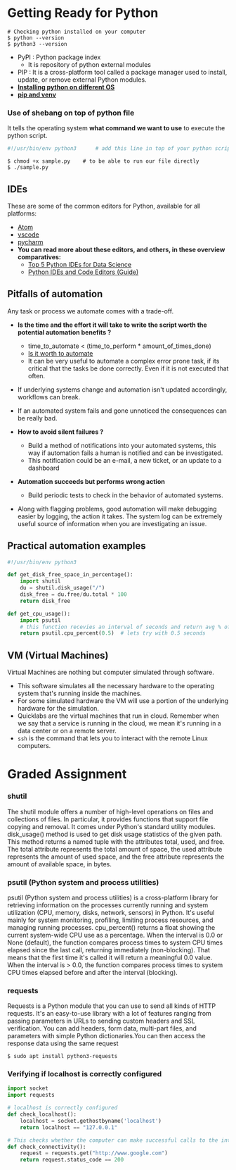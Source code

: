 # Getting Ready for Python
```shell
# Checking python installed on your computer
$ python --version
$ python3 --version
````
- PyPI : Python package index 
    - It is repository of python external modules
- PIP : It is a cross-platform tool called a package manager used to install, update, or remove external Python modules.
- **[Installing python on different OS](https://realpython.com/installing-python/)**
- **[pip and venv](https://packaging.python.org/en/latest/guides/installing-using-pip-and-virtual-environments/)**

### **Use of shebang on top of python file**
It tells the operating system **what command we want to use** to execute the python script.
```python
#!/usr/bin/env python3      # add this line in top of your python script
```
```shell
$ chmod +x sample.py    # to be able to run our file directly
$ ./sample.py
```
## **IDEs**
These are some of the common editors for Python, available for all platforms:
- [Atom](https://atom.io/)
- [vscode](https://code.visualstudio.com/)
- [pycharm](https://www.jetbrains.com/pycharm/)
- **You can read more about these editors, and others, in these overview comparatives:**
    - [Top 5 Python IDEs for Data Science](https://www.datacamp.com/tutorial/data-science-python-ide)
    - [Python IDEs and Code Editors (Guide)](https://realpython.com/python-ides-code-editors-guide/)

## Pitfalls of automation
Any task or process we automate comes with a trade-off.
- **Is the time and the effort it will take to write the script worth the potential automation benefits ?**
    - time_to_automate < (time_to_perform * amount_of_times_done)
    - [Is it worth to automate](https://xkcd.com/1205/)
    - It can be very useful to automate a complex error prone task, if its critical that the tasks be done correctly. Even if it is not executed that often.

- If underlying systems change and automation isn't updated accordingly, workflows can break.
- If an automated system fails and gone unnoticed the consequences can be really bad.
- **How to avoid silent failures ?**
    - Build a method of notifications into your automated systems, this way if automation fails a human is notified and can be investigated.
    - This notification could be an e-mail, a new ticket, or an update to a dashboard
- **Automation succeeds but performs wrong action**
    - Build periodic tests to check in the behavior of automated systems.

- Along with flagging problems, good automation will make debugging easier by logging, the action it takes. The system log can be extremely useful source of information when you are investigating an issue.

## Practical automation examples
```python
#!/usr/bin/env python3

def get_disk_free_space_in_percentage():
    import shutil
    du = shutil.disk_usage("/")
    disk_free = du.free/du.total * 100
    return disk_free

def get_cpu_usage():
    import psutil
    # this function recevies an interval of seconds and return avg % of usage in that interval
    return psutil.cpu_percent(0.5)  # lets try with 0.5 seconds
```

## VM (Virtual Machines)
Virtual Machines are nothing but computer simulated through software.
- This software simulates all the necessary hardware to the operating system that's running inside the machines.
- For some simulated hardware the VM will use a portion of the underlying hardware for the simulation.
- Quicklabs are the virtual machines that run in cloud. Remember when we say that a service is running in the cloud, we mean it's running in a data center or on a remote server.
- `ssh` is the command that lets you to interact with the remote Linux computers.

# Graded Assignment

### **shutil**
The shutil module offers a number of high-level operations on files and collections of files. In particular, it provides functions that support file copying and removal. It comes under Python's standard utility modules. disk_usage() method is used to get disk usage statistics of the given path. This method returns a named tuple with the attributes total, used, and free. The total attribute represents the total amount of space, the used attribute represents the amount of used space, and the free attribute represents the amount of available space, in bytes.

### **psutil (Python system and process utilities)**
psutil (Python system and process utilities) is a cross-platform library for retrieving information on the processes currently running and system utilization (CPU, memory, disks, network, sensors) in Python. It's useful mainly for system monitoring, profiling, limiting process resources, and managing running processes. cpu_percent() returns a float showing the current system-wide CPU use as a percentage. When the interval is 0.0 or None (default), the function compares process times to system CPU times elapsed since the last call, returning immediately (non-blocking). That means that the first time it's called it will return a meaningful 0.0 value. When the interval is > 0.0, the function compares process times to system CPU times elapsed before and after the interval (blocking).

### **requests**
Requests is a Python module that you can use to send all kinds of HTTP requests. It's an easy-to-use library with a lot of features ranging from passing parameters in URLs to sending custom headers and SSL verification. You can add headers, form data, multi-part files, and parameters with simple Python dictionaries.You can then access the response data using the same request
```shell
$ sudo apt install python3-requests
```

### Verifying if localhost is correctly configured
```python
import socket
import requests

# localhost is correctly configured
def check_localhost():
    localhost = socket.gethostbyname('localhost')
    return localhost == "127.0.0.1"

# This checks whether the computer can make successful calls to the internet.
def check_connectivity():
    request = requests.get("http://www.google.com")
    return request.status_code == 200
```
